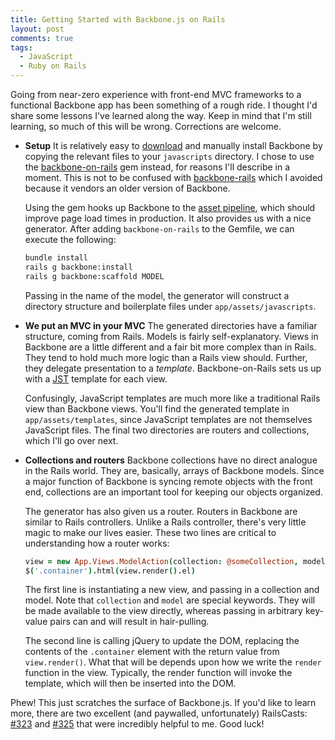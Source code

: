 ```yaml
---
title: Getting Started with Backbone.js on Rails
layout: post
comments: true
tags:
  - JavaScript
  - Ruby on Rails
---
```

Going from near-zero experience with front-end MVC frameworks to a functional Backbone app has been something of a rough ride. I thought I'd share some lessons I've learned along the way. Keep in mind that I'm still learning, so much of this will be wrong. Corrections are welcome.

*   **Setup** It is relatively easy to [download][1] and manually install Backbone by copying the relevant files to your `javascripts` directory. I chose to use the [backbone-on-rails][2] gem instead, for reasons I'll describe in a moment. This is not to be confused with [backbone-rails][3] which I avoided because it vendors an older version of Backbone.
    
    Using the gem hooks up Backbone to the [asset pipeline][4], which should improve page load times in production. It also provides us with a nice generator. After adding `backbone-on-rails` to the Gemfile, we can execute the following:
    
    ```bash
    bundle install
    rails g backbone:install
    rails g backbone:scaffold MODEL
    ```
    
    Passing in the name of the model, the generator will construct a directory structure and boilerplate files under `app/assets/javascripts`.

*   **We put an MVC in your MVC** The generated directories have a familiar structure, coming from Rails. Models is fairly self-explanatory. Views in Backbone are a little different and a fair bit more complex than in Rails. They tend to hold much more logic than a Rails view should. Further, they delegate presentation to a *template*. Backbone-on-Rails sets us up with a [JST][5] template for each view.
    
    Confusingly, JavaScript templates are much more like a traditional Rails view than Backbone views. You'll find the generated template in `app/assets/templates`, since JavaScript templates are not themselves JavaScript files. The final two directories are routers and collections, which I'll go over next.

*   **Collections and routers** Backbone collections have no direct analogue in the Rails world. They are, basically, arrays of Backbone models. Since a major function of Backbone is syncing remote objects with the front end, collections are an important tool for keeping our objects organized.
    
    The generator has also given us a router. Routers in Backbone are similar to Rails controllers. Unlike a Rails controller, there's very little magic to make our lives easier. These two lines are critical to understanding how a router works:
    
    ```coffeescript
    view = new App.Views.ModelAction(collection: @someCollection, model: @someModel)
    $('.container').html(view.render().el)
    ```
    
    The first line is instantiating a new view, and passing in a collection and model. Note that `collection` and `model` are special keywords. They will be made available to the view directly, whereas passing in arbitrary key-value pairs can and will result in hair-pulling.
    
    The second line is calling jQuery to update the DOM, replacing the contents of the `.container` element with the return value from `view.render()`. What that will be depends upon how we write the `render` function in the view. Typically, the render function will invoke the template, which will then be inserted into the DOM.

Phew! This just scratches the surface of Backbone.js. If you'd like to learn more, there are two excellent (and paywalled, unfortunately) RailsCasts: [#323][6] and [#325][7] that were incredibly helpful to me. Good luck!

[1]: http://backbonejs.org/
[2]: https://github.com/meleyal/backbone-on-rails
[3]: https://github.com/codebrew/backbone-rails
[4]: http://guides.rubyonrails.org/asset_pipeline.html
[5]: https://code.google.com/p/trimpath/wiki/JavaScriptTemplates
[6]: http://railscasts.com/episodes/323-backbone-on-rails-part-1
[7]: http://railscasts.com/episodes/325-backbone-on-rails-part-2
